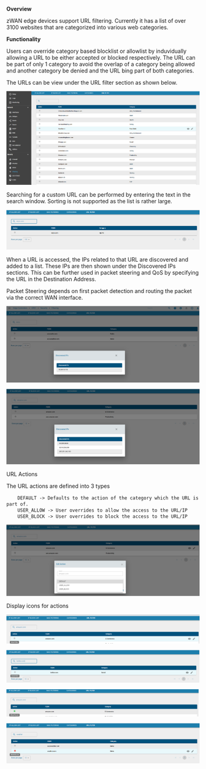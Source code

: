 **Overview** 

zWAN edge devices support URL filtering. Currently it has a list of over 3100 websites that are categorized into various web categories.

**Functionality**

Users can override category based blocklist or allowlist by induvidually allowing a URL to be either accepted or blocked respectively. The URL can be part of only 1 category to avoid the overlap of a category being allowed and another category be denied and the URL bing part of both categories. 

The URLs can be view under the URL filter section as shown below.

![custom](images/URLFilter.png)

Searching for a custom URL can be performed by entering the text in the search window. Sorting is not supported as the list is rather large.

![custom](images/URLFilterSearch.png)

When a URL is accessed, the IPs related to that URL are discovered and added to a list. These IPs are then shown under the Discovered IPs sections. This can be further used in packet steering and QoS by specifying the URL in the Destination Address.

Packet Steering depends on first packet detection and routing the packet via the correct WAN interface.

![custom](images/DiscoveredIPs.png)

![custom](images/DiscoveredIPs2.png)

URL Actions

The URL actions are defined into 3 types

        DEFAULT -> Defaults to the action of the category which the URL is part of.
        USER_ALLOW -> User overrides to allow the access to the URL/IP
        USER_BLOCK -> User overrides to block the access to the URL/IP

![custom](images/FQDN_Action.png)

Display icons for actions

![custom](images/Default_Allow.png)

![custom](images/DefaultBlock.png)

![custom](images/UserAllow.png)

![custom](images/UserBlock.png)









